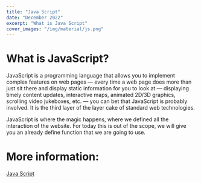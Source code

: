 ```yaml
---
title: "Java Script"
date: "December 2022"
excerpt: "What is Java Script"
cover_images: "/img/material/js.png"
---
```


# What is JavaScript?

JavaScript is a programming language that allows you to implement complex features on web pages — every time a web page does more than just sit there and display static information for you to look at — displaying timely content updates, interactive maps, animated 2D/3D graphics, scrolling video jukeboxes, etc. — you can bet that JavaScript is probably involved. It is the third layer of the layer cake of standard web technologies.

JavaScript is where the magic happens, where we defined all the interaction of the website. For today this is out of the scope, we will give you an already define function that we are going to use.

# More information:

[Java Script](https://developer.mozilla.org/en-US/docs/Learn/JavaScript/First_steps/What_is_JavaScript)
